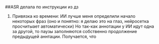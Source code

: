 ##ASR делала по инструкции из дз
1. Привязка ко времени:
ИИ лучше меня определили начало некоторых фраз (оно и понятно: я делаю это на глаз, нейросетка просчитыает автоматически)
Но так-как аннотации у ИИ идут одна за другой, то паузы заполняются собственно продолжение предыдущей аннтации. Получается, что 
